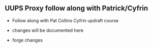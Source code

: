 ## UUPS Proxy follow along with Patrick/Cyfrin

- Follow along with Pat Collins Cyfrin updraft course

- changes will be documented here

- forge changes
